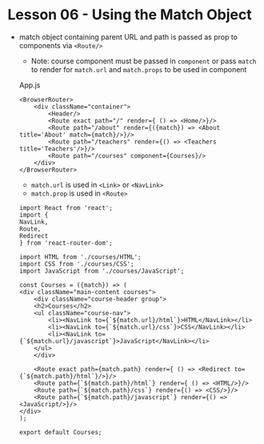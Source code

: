 # Lesson 06 - Using the Match Object

- match object containing parent URL and path is passed as prop to components via `<Route/>`
    - Note: course component must be passed in `component` or pass `match` to render for `match.url` and `match.props` to be used in component

    App.js
    ```
    <BrowserRouter>
        <div className="container">
            <Header/>
            <Route exact path="/" render={ () => <Home/>}/>
            <Route path="/about" render={({match}) => <About title='About' match={match}/>}/>
            <Route path="/teachers" render={() => <Teachers title='Teachers'/>}/>
            <Route path="/courses" component={Courses}/>
        </div>
    </BrowserRouter>
    ```

    - `match.url` is used in `<Link>` or `<NavLink>`
    - `match.prop` is used in `<Route>`

    ```
    import React from 'react';
    import {
    NavLink,
    Route,
    Redirect
    } from 'react-router-dom';

    import HTML from './courses/HTML';
    import CSS from './courses/CSS';
    import JavaScript from './courses/JavaScript';

    const Courses = ({match}) => (
    <div className="main-content courses">
        <div className="course-header group">
        <h2>Courses</h2>
        <ul className="course-nav">
            <li><NavLink to={`${match.url}/html`}>HTML</NavLink></li>
            <li><NavLink to={`${match.url}/css`}>CSS</NavLink></li>
            <li><NavLink to={`${match.url}/javascript`}>JavaScript</NavLink></li>
        </ul>
        </div>

        <Route exact path={match.path} render={ () => <Redirect to={`${match.path}/html`}/>}/>
        <Route path={`${match.path}/html`} render={ () => <HTML/>}/>
        <Route path={`${match.path}/css`} render={() => <CSS/>}/>
        <Route path={`${match.path}/javascript`} render={() => <JavaScript/>}/>
    </div>
    );

    export default Courses;
    ```